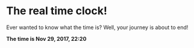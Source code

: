 # The real time clock!

Ever wanted to know what the time is? Well, your journey is about to end!

**The time is Nov 29, 2017, 22:20**